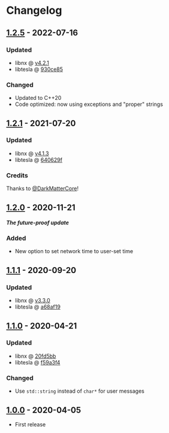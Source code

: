 # Changelog

## [1.2.5] - 2022-07-16

### Updated

- libnx @ [v4.2.1](https://github.com/switchbrew/libnx/releases/tag/v4.2.1)
- libtesla @ [930ce85](https://github.com/WerWolv/libtesla/commit/930ce85a1718e0724c146dd8dbb78d7483711231)

### Changed

- Updated to C++20
- Code optimized: now using exceptions and "proper" strings

## [1.2.1] - 2021-07-20

### Updated

- libnx @ [v4.1.3](https://github.com/switchbrew/libnx/releases/tag/v4.1.3)
- libtesla @ [640629f](https://github.com/WerWolv/libtesla/commit/a68af19eda8e2b1d51008a2e1a1b71649460f901)

### Credits

Thanks to [@DarkMatterCore](https://github.com/DarkMatterCore)!

## [1.2.0] - 2020-11-21

#### _The future-proof update_

### Added

- New option to set network time to user-set time

## [1.1.1] - 2020-09-20

### Updated

- libnx @ [v3.3.0](https://github.com/switchbrew/libnx/releases/tag/v3.3.0)
- libtesla @ [a68af19](https://github.com/WerWolv/libtesla/commit/a68af19eda8e2b1d51008a2e1a1b71649460f901)

## [1.1.0] - 2020-04-21

### Updated

- libnx @ [20fd5bb](https://github.com/switchbrew/libnx/commit/20fd5bb9a21cd0c8bcea0cc7cc84640f8de714e6)
- libtesla @ [f59a3f4](https://github.com/WerWolv/libtesla/commit/f59a3f44d46a70ac62b9b1098635d6cb36e18e38)

### Changed

- Use `std::string` instead of `char*` for user messages

## [1.0.0] - 2020-04-05

- First release

[1.2.5]: https://github.com/nedex/QuickNTP/compare/1.2.1...1.2.5
[1.2.1]: https://github.com/nedex/QuickNTP/compare/1.2.0...1.2.1
[1.2.0]: https://github.com/nedex/QuickNTP/compare/1.1.1...1.2.0
[1.1.1]: https://github.com/nedex/QuickNTP/compare/1.1.0...1.1.1
[1.1.0]: https://github.com/nedex/QuickNTP/compare/1.0.0...1.1.0
[1.0.0]: https://github.com/nedex/QuickNTP/releases/tag/1.0.0
